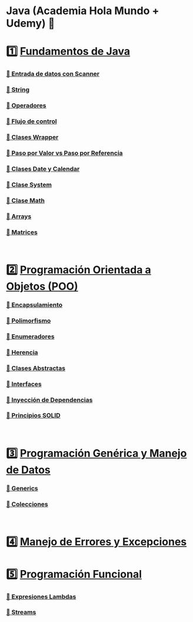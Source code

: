 # Java (Academia Hola Mundo + Udemy) 🚀

# 1️⃣ [Fundamentos de Java](seccion1.md)

### [📌 Entrada de datos con Scanner](seccion1.md#-entrada-de-datos-con-scanner)
### [📌 String](seccion1.md#-string-cadenas)
### [📌 Operadores](seccion1.md#-operadores)
### [📌 Flujo de control](seccion1.md#-control-de-flujo)
### [📌 Clases Wrapper](seccion1.md#-clases-wrapper-de-envoltorio)
### [📌 Paso por Valor vs Paso por Referencia](seccion1.md#-paso-por-valor-vs-paso-por-referencia)
### [📌 Clases Date y Calendar](seccion1.md#-clases-date-y-calendar)
### [📌 Clase System](seccion1.md#-clase-system)
### [📌 Clase Math](seccion1.md#-clase-math-métodos-mas-utiles)
### [📌 Arrays](seccion1.md#-arreglos-arrays)
### [📌 Matrices](seccion1.md#-matrices)

<br>

# 2️⃣ [Programación Orientada a Objetos (POO)](seccion2.md)

### [📌 Encapsulamiento](seccion2.md#-encapsulamiento)
### [📌 Polimorfismo](seccion2.md#-polimorfismo)
### [📌 Enumeradores](seccion2.md#-enumeradoresenum)
### [📌 Herencia](seccion2.md#-herencia)
### [📌 Clases Abstractas](seccion2.md#-clases-abstractas)
### [📌 Interfaces](seccion2.md#-interfaces)
### [📌 Inyección de Dependencias](seccion2.md#-inyeccion-de-dependencias-dependency-injection)
### [📌 Principios SOLID](seccion2.md#-principios-solid)

<br>

# 3️⃣ [Programación Genérica y Manejo de Datos](seccion3.md)

### [📌 Generics](seccion3.md#-generics-genericos)
### [📌 Colecciones](seccion3.md#-colecciones)

<br>

# 4️⃣ [Manejo de Errores y Excepciones](seccion4.md)

# 5️⃣ [Programación Funcional](seccion5.md)

### [📌 Expresiones Lambdas](seccion5.md#-expresiones-lambdas)
### [📌 Streams](seccion5.md#-streams)